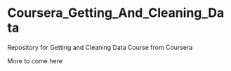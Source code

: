 # Coursera_Getting_And_Cleaning_Data
Repository for Getting and Cleaning Data Course from Coursera

More to come here
